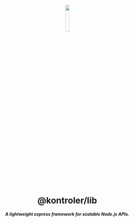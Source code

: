 <div align="center">
<img src="https://imgur.com/oWXXciT.png" align="center" width="15%" alt="">

# @kontroler/lib

**_A lightweight express framework for scalable Node.js APIs._**

</div>
